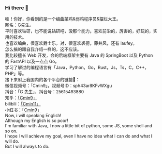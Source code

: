 ### Hi there 👋

<!--
**BuguBuguNooo/BuguBuguNooo** is a ✨ _special_ ✨ repository because its `README.md` (this file) appears on your GitHub profile.

Here are some ideas to get you started:

- 🔭 I’m currently working on ...
- 🌱 I’m currently learning ...
- 👯 I’m looking to collaborate on ...
- 🤔 I’m looking for help with ...
- 💬 Ask me about ...
- 📫 How to reach me: ...
- 😄 Pronouns: ...
- ⚡ Fun fact: ...
-->
哇！你好，你看到的是一个编曲菜鸡&弱鸡程序员&摆烂大王。
<br/>
网名：G先生。
<br/>
平时喜欢钻研，也不能说钻研吧，没那个能力，喜欢前沿的，厉害的，好玩的，实用的技术。
<br/>
也喜欢编曲，很喜欢爵士乐，对，很喜欢裘德，藤井风，还有 laufey。
<br/>
怎么搞的跟自我介绍一样的，这不应该。
<br/>
我比较擅长 Web 开发，会的后端框架主要有 Java 的 SpringBoot 以及 Python 的 FastAPI 以及一点点 Go。
<br/>
学习了解过的编程语言有「Java，Python，Go，Rust，Js，Ts，C，C++，PHP」等。
<br/>
接下来附上我国内的各个平台的链接🔗：
<br/>
微信视频号：「Cmin9」，视频号ID：sph43ar8KFvWXgu
<br/>
抖音：「G 先生」，抖音号：25615493880
<br/>
知乎：[「Cmin9」](https://www.zhihu.com/people/4d237c5d2cbd230bfa1e3e3e717829c1)
<br/>
bilibili：[「Cmin11」](https://b23.tv/HLEtdqd)
<br/>
小红书：[「Cmin9」](https://www.xiaohongshu.com/user/profile/67aaaa05000000000e01e33f?xsec_token=YBuR-Vyo3QJDImBrC9kCB3QluOx6QdQ1fr2OqLbTskCEc=&xsec_source=app_share&xhsshare=CopyLink&appuid=67aaaa05000000000e01e33f&apptime=1742470907&share_id=fb8ea6d90b304fe397642d4e99643add)
<br/>
Now, i will speaking English!
<br/>
Although my English is so poor!
<br/>
I'm familiar with Java, I now a little bit of python, some JS, some shell and so on.
<br/>
I hope I will achieve my goal, even I have no idea what I can do and what I will do.
<br/>
But I will always to do.
